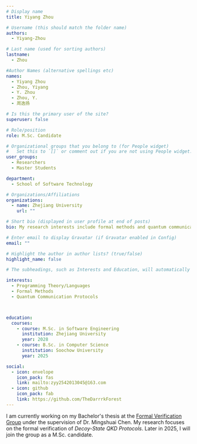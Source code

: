 ```yaml
---
# Display name
title: Yiyang Zhou

# Username (this should match the folder name)
authors:
  - Yiyang-Zhou

# Last name (used for sorting authors)
lastname:
  - Zhou

#Author Names (alternative spellings etc)
names:
  - Yiyang Zhou
  - Zhou, Yiyang
  - Y. Zhou
  - Zhou, Y.
  - 周逸扬

# Is this the primary user of the site?
superuser: false

# Role/position
role: M.Sc. Candidate

# Organizational groups that you belong to (for People widget)
#   Set this to `[]` or comment out if you are not using People widget.
user_groups:
  - Researchers
  - Master Students

department:
  - School of Software Technology

# Organizations/Affiliations
organizations:
  - name: Zhejiang University
    url: ""

# Short bio (displayed in user profile at end of posts)
bio: My research interests include formal methods and quantum communication protocols.

# Enter email to display Gravatar (if Gravatar enabled in Config)
email: ""

# Highlight the author in author lists? (true/false)
highlight_name: false

# The subheadings, such as Interests and Education, will automatically translate depending on the language chosen in `config.yaml`. To customize the subheading text, see the Language page in the docs.

interests:
  - Programming Theory/Languages
  - Formal Methods
  - Quantum Communication Protocols



education:
  courses:
    - course: M.Sc. in Software Engineering
      institution: Zhejiang University
      year: 2028
    - course: B.Sc. in Computer Science
      institution: Soochow University
      year: 2025

social:
  - icon: envelope
    icon_pack: fas
    link: mailto:zyy2542013045@163.com
  - icon: github
    icon_pack: fab
    link: https://github.com/TheDarrrkForest
---
```


I am currently working on my Bachelor's thesis at the [Formal Verification Group](/) under the supervision of Dr. Mingshuai Chen. My research focuses on the formal verification of *Decoy-State QKD Protocols*. Later in 2025, I will join the group as a M.Sc. candidate.
